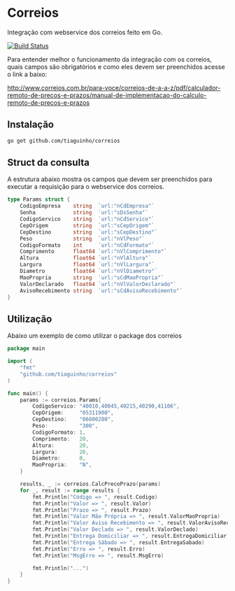 Correios
========

Integração com webservice dos correios feito em Go.

[![Build Status](https://travis-ci.org/tiaguinho/correios.svg?branch=master)](https://travis-ci.org/tiaguinho/correios)

Para entender melhor o funcionamento da integração com os correios, quais campos são obrigatórios e como eles devem ser preenchidos acesse o link a baixo:

<http://www.correios.com.br/para-voce/correios-de-a-a-z/pdf/calculador-remoto-de-precos-e-prazos/manual-de-implementacao-do-calculo-remoto-de-precos-e-prazos>

## Instalação ##

```bash
go get github.com/tiaguinho/correios
```
Struct da consulta
------------------

A estrutura abaixo mostra os campos que devem ser preenchidos para executar a requisição para o webservice dos correios.

```go
type Params struct {
	CodigoEmpresa    string  `url:"nCdEmpresa"`
	Senha            string  `url:"sDsSenha"`
	CodigoServico    string  `url:"nCdServico"`
	CepOrigem        string  `url:"sCepOrigem"`
	CepDestino       string  `url:"sCepDestino"`
	Peso             string  `url:"nVlPeso"`
	CodigoFormato    int     `url:"nCdFormato"`
	Comprimento      float64 `url:"nVlComprimento"`
	Altura           float64 `url:"nVlAltura"`
	Largura          float64 `url:"nVlLargura"`
	Diametro         float64 `url:"nVlDiametro"`
	MaoPropria       string  `url:"sCdMaoPropria"`
	ValorDeclarado   float64 `url:"nVlValorDeclarado"`
	AvisoRecebimento string  `url:"sCdAvisoRecebimento"`
}
```

## Utilização ##

Abaixo um exemplo de como utilizar o package dos correios

```go
package main

import (
	"fmt"
	"github.com/tiaguinho/correios"
)

func main() {
	params := correios.Params{
		CodigoServico: "40010,40045,40215,40290,41106",
		CepOrigem:     "05311900",
		CepDestino:    "86600280",
		Peso:          "300",
		CodigoFormato: 1,
		Comprimento:   20,
		Altura:        20,
		Largura:       20,
		Diametro:      0,
		MaoPropria:    "N",
	}

	results, _ := correios.CalcPrecoPrazo(params)
	for _, result := range results {
		fmt.Println("Código => ", result.Codigo)
		fmt.Println("Valor => ", result.Valor)
		fmt.Println("Prazo => ", result.Prazo)
		fmt.Println("Valor Mão Própria => ", result.ValorMaoPropria)
		fmt.Println("Valor Aviso Recebimento => ", result.ValorAvisoRecebimento)
		fmt.Println("Valor Declado => ", result.ValorDeclado)
		fmt.Println("Entrega Domiciliar => ", result.EntregaDomiciliar)
		fmt.Println("Entrega Sábado => ", result.EntregaSabado)
		fmt.Println("Erro => ", result.Erro)
		fmt.Println("MsgErro => ", result.MsgErro)

		fmt.Println("...")
	}
}
```
